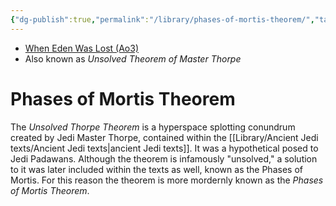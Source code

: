 ```yaml
---
{"dg-publish":true,"permalink":"/library/phases-of-mortis-theorem/","tags":["library"]}
---
```


- [When Eden Was Lost (Ao3)](https://archiveofourown.org/works/19334440/chapters/45992584)
- Also known as *Unsolved Theorem of Master Thorpe*
# Phases of Mortis Theorem

The *Unsolved Thorpe Theorem* is a hyperspace splotting conundrum created by Jedi Master Thorpe, contained within the [[Library/Ancient Jedi texts/Ancient Jedi texts\|ancient Jedi texts]]. It was a hypothetical posed to Jedi Padawans. Although the theorem is infamously "unsolved," a solution to it was later included within the texts as well, known as the Phases of Mortis. For this reason the theorem is more mordernly known as the *Phases of Mortis Theorem*.